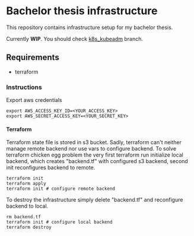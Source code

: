 # Bachelor thesis infrastructure
This repository contains infrastructure setup for my bachelor thesis.

Currently **WIP**. You should check [k8s_kubeadm](https://github.com/0qq/bachelor-thesis-infrastructure/tree/k8s_kubeadm)
branch.

## Requirements
- terraform

### Instructions
Export aws credentials
```
export AWS_ACCESS_KEY_ID=<YOUR_ACCESS_KEY>
export AWS_SECRET_ACCESS_KEY=<YOUR_SECRET_KEY>
```

#### Terraform
Terraform state file is stored in s3 bucket. Sadly, terraform can't neither manage
remote backend nor use vars to configure backend. To solve terraform chicken egg problem 
the very first terraform run initialize local backend, which creates "backend.tf"
with configured s3 backend, second init reconfigures backend to remote.
```
terraform init
terraform apply
terraform init # configure remote backend
```

To destroy the infrastructure simply delete "backend.tf" and
reconfigure backend to local.
```
rm backend.tf
terraform init # configure local backend
terraform destroy
```
